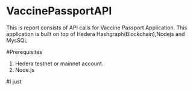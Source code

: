 # VaccinePassportAPI
This is report consists of API calls for Vaccine Passport Application. This application is built on top of Hedera Hashgraph(Blockchain),Nodejs and MysSQL

#Prerequisites
1. Hedera testnet or mainnet account.
2. Node.js

#I just